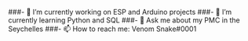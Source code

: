 ###- 🔭 I’m currently working on ESP and Arduino projects
###- 🌱 I’m currently learning Python and SQL
###- 💬 Ask me about my PMC in the Seychelles
###- 📫 How to reach me: Venom Snake#0001
